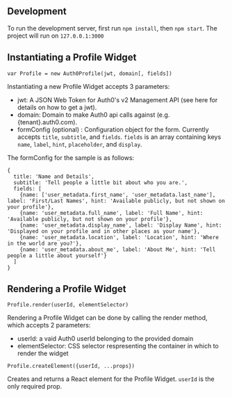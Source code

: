 ## Development

To run the development server, first run `npm install`, then `npm start`.  The project will run on `127.0.0.1:3000`

## Instantiating a Profile Widget

```
var Profile = new Auth0Profile(jwt, domain[, fields])
```

Instantiating a new Profile Widget accepts 3 parameters:

- jwt: A JSON Web Token for Auth0's v2 Management API (see here for details on how to get a jwt).
- domain: Domain to make Auth0 api calls against (e.g. {tenant}.auth0.com).
- formConfig (optional) : Configuration object for the form. Currently accepts `title`, `subtitle`, and `fields`. `fields` is an array containing keys `name`, `label`, `hint`, `placeholder`, and `display`.

The formConfig for the sample is as follows:

```
{
  title: 'Name and Details',
  subtitle: 'Tell people a little bit about who you are.',
  fields: [
    {name: ['user_metadata.first_name', 'user_metadata.last_name'], label: 'First/Last Names', hint: 'Available publicly, but not shown on your profile'},
    {name: 'user_metadata.full_name', label: 'Full Name', hint: 'Available publicly, but not shown on your profile'},
    {name: 'user_metadata.display_name', label: 'Display Name', hint: 'Displayed on your profile and in other places as your name'},
    {name: 'user_metadata.location', label: 'Location', hint: 'Where in the world are you?'},
    {name: 'user_metadata.about_me', label: 'About Me', hint: 'Tell people a little about yourself'}
  ]
}
```

## Rendering a Profile Widget

```
Profile.render(userId, elementSelector)
```

Rendering a Profile Widget can be done by calling the render method, which accepts 2 parameters:
- userId: a vaid Auth0 userId belonging to the provided domain
- elementSelector: CSS selector respresenting the container in which to render the widget

```
Profile.createElement({userId, ...props})
```

Creates and returns a React element for the Profile Widget. `userId` is the only required prop.
